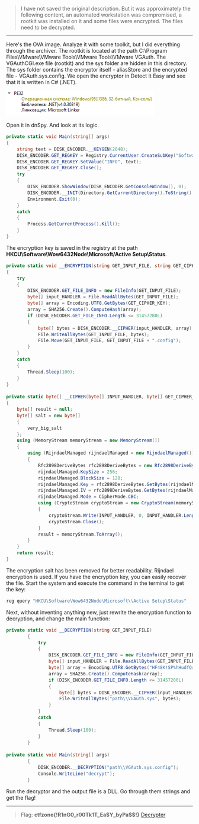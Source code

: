 > I have not saved the original description. But it was approximately the following content, an automated workstation was compromised, a rootkit was installed on it and some files were encrypted. The files need to be decrypted.
---

Here's the OVA image. Analyze it with some toolkit, but I did everything through the archiver. The rootkit is located at the path C:\Program Files\VMware\VMware Tools\VMware Tools\VMware VGAuth. The VGAuthCGI.exe file (rootkit) and the sys folder are hidden in this directory. The sys folder contains the encryptor itself - aliasStore and the encrypted file - VGAuth.sys.config. We open the encryptor in Detect It Easy and see that it is written in C# (.NET).

![](../_attachments/Forensics%20-%20Ransookit-20230817-1.png)

Open it in dnSpy. And look at its logic.

```cs
private static void Main(string[] args)
{
	string text = DISK_ENCODER.__KEYGEN(2048);
	DISK_ENCODER.GET_REGKEY = Registry.CurrentUser.CreateSubKey("Software\\Wow6432Node\\Microsoft\\Active Setup\\Status");
	DISK_ENCODER.GET_REGKEY.SetValue("INFO", text);
	DISK_ENCODER.GET_REGKEY.Close();
	try
	{
		DISK_ENCODER.ShowWindow(DISK_ENCODER.GetConsoleWindow(), 0);
		DISK_ENCODER.__INIT(Directory.GetCurrentDirectory().ToString(), text);
		Environment.Exit(0);
	}
	catch
	{
		Process.GetCurrentProcess().Kill();
	}
}
```

The encryption key is saved in the registry at the path **HKCU\Software\Wow6432Node\\Microsoft\/Active Setup\Status**. 

```cs
private static void __ENCRYPTION(string GET_INPUT_FILE, string GET_CIPHER_KEY)
{
	try
	{
		DISK_ENCODER.GET_FILE_INFO = new FileInfo(GET_INPUT_FILE);
		byte[] input_HANDLER = File.ReadAllBytes(GET_INPUT_FILE);
		byte[] array = Encoding.UTF8.GetBytes(GET_CIPHER_KEY);
		array = SHA256.Create().ComputeHash(array);
		if (DISK_ENCODER.GET_FILE_INFO.Length <= 31457280L)
		{
			byte[] bytes = DISK_ENCODER.__CIPHER(input_HANDLER, array);
			File.WriteAllBytes(GET_INPUT_FILE, bytes);
			File.Move(GET_INPUT_FILE, GET_INPUT_FILE + ".config");
		}
	}
	catch
	{
		Thread.Sleep(100);
	}
}

private static byte[] __CIPHER(byte[] INPUT_HANDLER, byte[] GET_CIPHER_KEY)
{
	byte[] result = null;
	byte[] salt = new byte[]
	{
		very_big_salt
	};
	using (MemoryStream memoryStream = new MemoryStream())
	{
		using (RijndaelManaged rijndaelManaged = new RijndaelManaged())
		{
			Rfc2898DeriveBytes rfc2898DeriveBytes = new Rfc2898DeriveBytes(GET_CIPHER_KEY, salt, 4096);
			rijndaelManaged.KeySize = 256;
			rijndaelManaged.BlockSize = 128;
			rijndaelManaged.Key = rfc2898DeriveBytes.GetBytes(rijndaelManaged.KeySize / 8);
			rijndaelManaged.IV = rfc2898DeriveBytes.GetBytes(rijndaelManaged.BlockSize / 8);
			rijndaelManaged.Mode = CipherMode.CBC;
			using (CryptoStream cryptoStream = new CryptoStream(memoryStream, rijndaelManaged.CreateEncryptor(), CryptoStreamMode.Write))
			{
				cryptoStream.Write(INPUT_HANDLER, 0, INPUT_HANDLER.Length);
				cryptoStream.Close();
			}
			result = memoryStream.ToArray();
		}
	}
	return result;
}
```

The encryption salt has been removed for better readability. Rijndael encryption is used. If you have the encryption key, you can easily recover the file. Start the system and execute the command in the terminal to get the key:

```cmd
reg query "HKCU\Software\Wow6432Node\Microsoft\\Active Setup\Status"
```

Next, without inventing anything new, just rewrite the encryption function to decryption, and change the main function:

```cs
private static void __DECRYPTION(string GET_INPUT_FILE)
        {
            try
            {
                DISK_ENCODER.GET_FILE_INFO = new FileInfo(GET_INPUT_FILE);
                byte[] input_HANDLER = File.ReadAllBytes(GET_INPUT_FILE);
                byte[] array = Encoding.UTF8.GetBytes("HF48K!SP%hHudfQrk?*wvYvn*F-$DrooyKUdie0ZcY82OR%bW6$Mbk15hR?E@bLZ/q(TL!IGTmTXm/ZtKtqU0bNNfl(RgwjAMj9uWyQjy7)*QeTo/b)T8+wnc4*x+$wuCTKDF1XjcHs/iY&ASeYF2PPV9WSo9qr7KV9?UPjOEg+0V3ED7!fkpr+!E@Q6i5w8m84Nm=3C(KBVYl=GRO3=LHSqd-)e-z2V7FNj-+o8Hcpfqtlp$KpUCxxfqO6nFYDSe3lTXmHZx%/6p9A7kbo!KiSJe5)6HA25YWA!HSRaCPtH5+@3O=D16PH(kb*ptXSxPJhS8NzSJN8(@Lbn)MsI?B-IOFZ2dz41&&/vgt%AW7rseMGZAXvg2K0NKZD3!&*hgG-/S2HWRs8Mgd0C-A2FDY=9T1lHpONZ&KMYONGUQYPKYn34vB4!R6dHHLwoR=3DeiQWQc*7)i*1J@l2?3jogZIN3EQCopCRsM2$XhoSN&)5%y-Rx%qlnPtFZCpLL8TbguJ?KvenPQbjgZSFF=cu=n1cpxnU+cGb0oZXoBHBmCWW*Kv=7kFMgwc/)4ekIJw9K=6+A(nE/aH&ReofBnkdX%(DMhd7uu)dcjM*a3=*?BUFpfxlQ=isvSmQE22po2hVg1q5SzEUnvgVw$l37/ruLY4K?&7vBhXRr=v**+Tn%OEA9QqOR-4wL9JI&g8V+gSFYP1xRx//vDz?T3Y3dtdDzxF5@n+fG?wl(-ztl/&rG@AIJM*PIE/UCPdxJ&715k9xeOCVE1Rkx9?!x?v0zyWCEbj2sBkpHS8tCZ0(JqKe9fuPSq=MXHCGN7tD2W0CQzceBb7XU0qJn/Pw3TjBBYRAQ1fS3xQ!@INKCPO+5z/un)qVs&Wi!yA/hcOW(pqtk3Tf1FtnFsSZgujXLKx7a4AOHVzxB+&QJVJ7wKqmZ6dSfyj!/+L8+6T23EYgc&mNvCQLkzxArKhqb46g8@4J2LZZBdDs9JKdUPtdiYZQRKR4Z0b-V/unOchk0$JGvEOh=DWLLc?kmn/s%rAYCFW%luO/4I0rOSsM&64VdP9/%KAyj@qI$8Ep4T(c*deDzdWT(2vK!2%9SdAbtnf/or1dODez!bgA86Qn!324QgUK$SWbTr5Y-mlHy)F/X&WiV%AjNjo$7yyIWqm(3DfTsICWUI*%x!gUJ9@&R!N7C/nW!d8IeKLUnC@N+1PFuuP&Se-k1p1)$vQ0s2i$X3mnzL3H&yEmuHMfzqEgeXd@gSd/8MsMTY5+HzUGx+oCkOV6i8BByBj=ZxGg5*V7G/TWYVY=V?5n5bcS?ugALqlR@5ogs*Y9t4(r%-hNjB30S&R-V*iKfUvneChp3+ehw&)Bf7X-NSnK98-)oqL3cNeYIfN/o+hstWDWCPqlok?M3l0tDoBN3xEips/=tfhV8(nn4z$Y=xP/QRrt1r*=$T*&Rr4gXq+ICza7-N*bxzNFhMSXBWVBqhfoGrVM(hBg5H@o+6un3kZOG6lEYhfAU@psT91e+ygPx3WaX1gRy4VFHQiXFR*kBAL/oTUEFQwEEJnZjL4tANZnrjkCbdZx!(Nwse8DhbMiIRA-0I*%jRj*yvYF6R0y+-QJ($4FZ0LwB+fZimZSpeNtiZ-&F3UQxkrJA+C9a5r5F!97Q-tT+hJj8uys/7=tg(=oXVZrkm/6!eounO3GKAZPaHYdPg%p5?ZK!Vk%wB6bpZvdFDF1D)jft7NP?(cEsZA@Fe7R19hIR?xBj%XMaQl@l)oDHU&0w26PY5XyT!=RjaNvKM2DuQ0c!LbL@3Jg$3jmOhz0tv)mQUdL3/)(p)GgBdbNeM8m0qa2$yhzkCg-WNMq4Pf?!O+?xDk7FlVh!d8w)xUEiQimjHJ!R8fO3*zmzdF!Nxu-3-L)bmwH(amt2bkq%wpTGG0-1W?nsh+7tk5k(Pj2MYTcYF6X)m/nHa/xUNOFoImlj1ASs=u1N9G5!XwwmxuFob0SsIP4BdOD94)uFo1)+NZUTJ!?npq+lg&IB4xk6$07vD(FeCr-(1NaBf-iVSRi!Wpc78tX+RJBkpwQ");
                array = SHA256.Create().ComputeHash(array);
                if (DISK_ENCODER.GET_FILE_INFO.Length <= 31457280L)
                {
                    byte[] bytes = DISK_ENCODER.__CIPHER(input_HANDLER, array);
                    File.WriteAllBytes("path\\VGAuth.sys", bytes);
                }
            }
            catch
            {
                Thread.Sleep(100);
            }
        }

private static void Main(string[] args)
        {
            DISK_ENCODER.__DECRYPTION("path\\VGAuth.sys.config");
            Console.WriteLine("decrypt");
        }
```

Run the decryptor and the output file is a DLL. Go through them strings and get the flag!

---
> Flag: **ctfzone{!R1nG0_r00Tk1T_Ea\$Y_byPa\$$!}**
> [Decrypter](decrypter.cs)